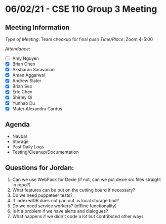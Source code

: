 # 06/02/21 - CSE 110 Group 3 Meeting

## Meeting Information

*Type of Meeting*: Team checkup for final push
*Time/Place*: Zoom 4-5:00

*Attendance*:
- [ ] Amy Nguyen
- [X] Brian Chen
- [X] Aksharan Saravanan
- [X] Aman Aggarwal
- [X] Andrew Slater
- [X] Brian Seo
- [X] Eric Chen
- [X] Shirley Qi
- [X] Yunhao Du
- [X] Matei-Alexandru Gardus

## Agenda

- Navbar
- Storage
- Past Daily Logs
- Testing/Cleanup/Documentation

## Questions for Jordan:
1. Can we use WebPack for Dexie (if not, can we put dexie src files straight in repo?)
2. What features can be put on the cutting board if necessary?
3. Do we need puppeteer tests?
4. If indexedDB does not pan out, is local storage bad?
5. Do we need service workers? (offline functionality)
6. Is it a problem if we have alerts and dialogues?
7. What happens if we didn't code a lot but contributed other ways

